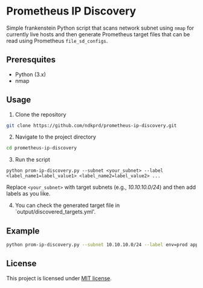 # Prometheus IP Discovery

Simple frankenstein Python script that scans network subnet using `nmap` for currently live hosts
and then generate Prometheus target files that can be read using Prometheus `file_sd_configs`.

## Preresquites

- Python (3.x)
- nmap

## Usage

1. Clone the repository
``` bash
git clone https://github.com/ndkprd/prometheus-ip-discovery.git
```

2. Navigate to the project directory
``` bash
cd prometheus-ip-discovery
```

3. Run the script
```
python prom-ip-discovery.py --subnet <your_subnet> --label <label_name1=label_value1> <label_name2=label_value2> ...
```

Replace `<your_subnet>` with target subnets (e.g., *10.10.10.0/24*) and then add labels as you like.

4. You can check the generated target file in `output/discovered_targets.yml'.

## Example

``` bash
python prom-ip-discovery.py --subnet 10.10.10.0/24 --label env=prod app=myapp

```

## License

This project is licensed under [MIT license](https://mit-license.org/).

